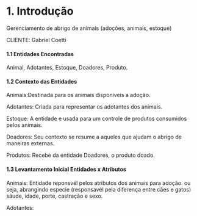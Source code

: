 # 1. Introdução

Gerenciamento de abrigo de animais (adoções, animais, estoque) 

CLIENTE:
Gabriel Coetti


#### 1.1 Entidades Encontradas
Animal, Adotantes, Estoque, Doadores, Produto.


#### 1.2 Contexto das Entidades
Animais:Destinada para os animais disponiveis a adoção.

Adotantes: Criada para representar os adotantes dos animais.

Estoque: A entidade e usada para um controle de produtos consumidos pelos animais.

Doadores: Seu contexto se resume a aqueles que ajudam o abrigo de maneiras externas.

Produtos: Recebe da entidade Doadores, o produto doado.

#### 1.3  Levantamento Inicial Entidades x Atributos

Animais: Entidade reponsvél pelos atributos dos animais para adoção. ou seja, abrangindo especie (responsavél pela diferença entre cães e gatos) sáude, idade, porte, castração e sexo.

Adotantes: 

